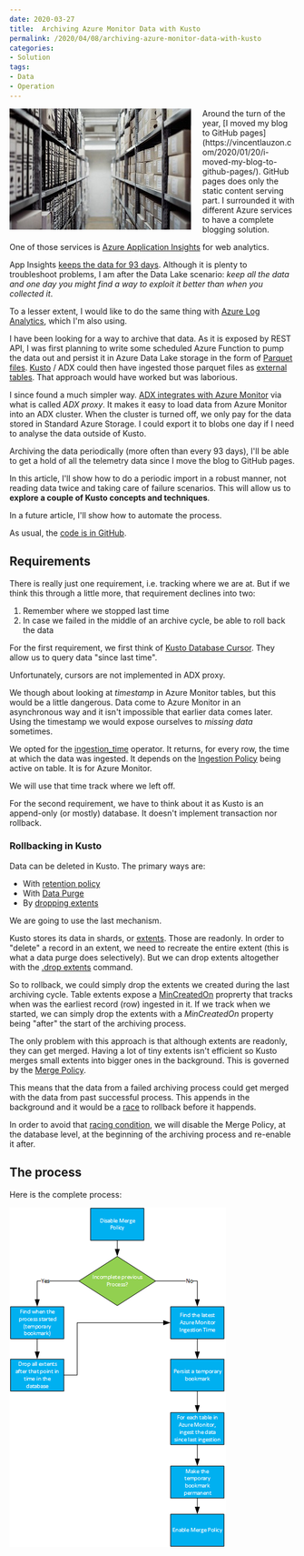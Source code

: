 ```yaml
---
date: 2020-03-27
title:  Archiving Azure Monitor Data with Kusto
permalink: /2020/04/08/archiving-azure-monitor-data-with-kusto
categories:
- Solution
tags:
- Data
- Operation
---
```

<img style="float:left;padding-right:20px;" title="From pixabay.com" src="/assets/posts/2020/2/archiving-azure-monitor-data-with-kusto/archive.jpg" />
Around the turn of the year, [I moved my blog to GitHub pages](https://vincentlauzon.com/2020/01/20/i-moved-my-blog-to-github-pages/).  GitHub pages does only the static content serving part.  I surrounded it with different Azure services to have a complete blogging solution.

One of those services is [Azure Application Insights](https://docs.microsoft.com/en-us/azure/azure-monitor/app/app-insights-overview) for web analytics.

App Insights [keeps the data for 93 days](https://docs.microsoft.com/en-us/azure/azure-monitor/faq#is-there-a-maximum-amount-of-data-that-i-can-collect-in-azure-monitor).  Although it is plenty to troubleshoot problems, I am after the Data Lake scenario:  *keep all the data and one day you might find a way to exploit it better than when you collected it*.

To a lesser extent, I would like to do the same thing with [Azure Log Analytics](https://docs.microsoft.com/en-us/azure/azure-monitor/log-query/log-query-overview), which I'm also using.

I have been looking for a way to archive that data.  As it is exposed by REST API, I was first planning to write some scheduled Azure Function to pump the data out and persist it in Azure Data Lake storage in the form of [Parquet files](https://en.wikipedia.org/wiki/Apache_Parquet).  [Kusto](https://vincentlauzon.com/2020/02/19/azure-data-explorer-kusto) / ADX could then have ingested those parquet files as [external tables](https://docs.microsoft.com/en-us/azure/kusto/management/data-export/export-data-to-an-external-table).  That approach would have worked but was laborious.

I since found a much simpler way.  [ADX integrates with Azure Monitor](https://docs.microsoft.com/en-us/azure/data-explorer/query-monitor-data) via what is called *ADX proxy*.  It makes it easy to load data from Azure Monitor into an ADX cluster.  When the cluster is turned off, we only pay for the data stored in Standard Azure Storage.  I could export it to blobs one day if I need to analyse the data outside of Kusto.

Archiving the data periodically (more often than every 93 days), I'll be able to get a hold of all the telemetry data since I move the blog to GitHub pages.

In this article, I'll show how to do a periodic import in a robust manner, not reading data twice and taking care of failure scenarios.  This will allow us to **explore a couple of Kusto concepts and techniques**.

In a future article, I'll show how to automate the process.

As usual, the [code is in GitHub](https://github.com/vplauzon/kusto/tree/master/archive-monitor).

## Requirements

There is really just one requirement, i.e. tracking where we are at.  But if we think this through a little more, that requirement declines into two:

1.   Remember where we stopped last time
1.   In case we failed in the middle of an archive cycle, be able to roll back the data

For the first requirement, we first think of [Kusto Database Cursor](https://docs.microsoft.com/en-us/azure/kusto/management/databasecursor).  They allow us to query data "since last time".

Unfortunately, cursors are not implemented in ADX proxy.

We though about looking at *timestamp* in Azure Monitor tables, but this would be a little dangerous.  Data come to Azure Monitor in an asynchronous way and it isn't impossible that earlier data comes later.  Using the timestamp we would expose ourselves to *missing data* sometimes.

We opted for the [ingestion_time](https://docs.microsoft.com/en-us/azure/kusto/query/ingestiontimefunction?pivots=azuredataexplorer) operator.  It returns, for every row, the time at which the data was ingested.  It depends on the [Ingestion Policy](https://docs.microsoft.com/en-us/azure/kusto/management/ingestiontime-policy) being active on table.  It is for Azure Monitor.

We will use that time track where we left off.

For the second requirement, we have to think about it as Kusto is an append-only (or mostly) database.  It doesn't implement transaction nor rollback.

### Rollbacking in Kusto

Data can be deleted in Kusto.  The primary ways are:

*   With [retention policy](https://docs.microsoft.com/en-us/azure/kusto/management/retentionpolicy)
*   With [Data Purge](https://docs.microsoft.com/en-us/azure/kusto/concepts/data-purge)
*   By [dropping extents](https://docs.microsoft.com/en-us/azure/kusto/management/extents-commands#drop-extents)

We are going to use the last mechanism.

Kusto stores its data in shards, or [extents](https://docs.microsoft.com/en-us/azure/kusto/management/extents-overview).  Those are readonly.  In order to "delete" a record in an extent, we need to recreate the entire extent (this is what a data purge does selectively).  But we can drop extents altogether with the [.drop extents](https://docs.microsoft.com/en-us/azure/kusto/management/extents-commands#drop-extents) command.

So to rollback, we could simply drop the extents we created during the last archiving cycle.  Table extents expose a [MinCreatedOn](https://docs.microsoft.com/en-us/azure/kusto/management/extents-commands#show-extents) proprerty that tracks when was the earliest record (row) ingested in it.  If we track when we started, we can simply drop the extents with a *MinCreatedOn* property being "after" the start of the archiving process.

The only problem with this approach is that although extents are readonly, they can get merged.  Having a lot of tiny extents isn't efficient so Kusto merges small extents into bigger ones in the background.  This is governed by the [Merge Policy](https://docs.microsoft.com/en-us/azure/kusto/management/mergepolicy).

This means that the data from a failed archiving process could get merged with the data from past successful process.  This appends in the background and it would be a [race](https://en.wikipedia.org/wiki/Race_condition) to rollback before it happends.

In order to avoid that [racing condition](https://en.wikipedia.org/wiki/Race_condition), we will disable the Merge Policy, at the database level, at the beginning of the archiving process and re-enable it after.

## The process

Here is the complete process:

![](/assets/posts/2020/2/archiving-azure-monitor-data-with-kusto/archiving-process.png)